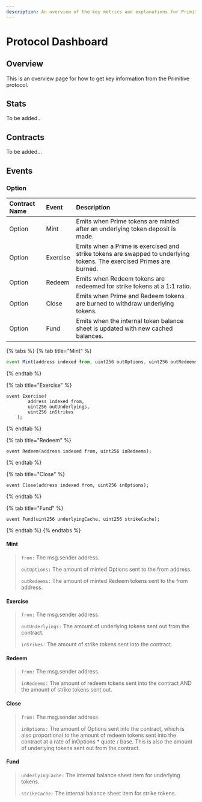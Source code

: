 ```yaml
---
description: An overview of the key metrics and explanations for Primitive.
---
```


# Protocol Dashboard

## Overview

This is an overview page for how to get key information from the Primitive protocol.

## Stats

To be added..

## Contracts

To be added...

## Events

### Option

| Contract Name | Event | Description |
| :--- | :--- | :--- |
| Option | Mint | Emits when Prime tokens are minted after an underlying token deposit is made. |
| Option | Exercise | Emits when a Prime is exercised and strike tokens are swapped to underlying tokens. The exercised Primes are burned. |
| Option | Redeem | Emits when Redeem tokens are redeemed for strike tokens at a 1:1 ratio. |
| Option | Close | Emits when Prime and Redeem tokens are burned to withdraw underlying tokens. |
| Option | Fund | Emits when the internal token balance sheet is updated with new cached balances. |

{% tabs %}
{% tab title="Mint" %}
```javascript
event Mint(address indexed from, uint256 outOptions, uint256 outRedeems);
```
{% endtab %}

{% tab title="Exercise" %}
```
event Exercise(
        address indexed from,
        uint256 outUnderlyings,
        uint256 inStrikes
    );
```
{% endtab %}

{% tab title="Redeem" %}
```
event Redeem(address indexed from, uint256 inRedeems);
```
{% endtab %}

{% tab title="Close" %}
```
event Close(address indexed from, uint256 inOptions);
```
{% endtab %}

{% tab title="Fund" %}
```
event Fund(uint256 underlyingCache, uint256 strikeCache);
```
{% endtab %}
{% endtabs %}

#### Mint

> `from:` The msg.sender address.
>
> `outOptions:` The amount of minted Options sent to the from address.
>
> `outRedeems:` The amount of minted Redeem tokens sent to the from address.

#### Exercise

> `from:` The msg.sender address.
>
> `outUnderlyings:` The amount of underlying tokens sent out from the contract.
>
> `inSrikes:` The amount of strike tokens sent into the contract.

#### Redeem

> `from:` The msg.sender address.
>
> `inRedeems:` The amount of redeem tokens sent into the contract AND the amount of strike tokens sent out.

#### Close

> `from:` The msg.sender address.
>
> `inOptions:` The amount of Options sent into the contract, which is also proportional to the amount of redeem tokens sent into the contract at a rate of inOptions \* quote / base. This is also the amount of underlying tokens sent out from the contract.

#### Fund

> `underlyingCache:` The internal balance sheet item for underlying tokens.
>
> `strikeCache:` The internal balance sheet item for strike tokens.



